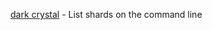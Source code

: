 
[dark crystal](https://github.com/blockades/scuttle-dark-crystal) - List shards on the command line


